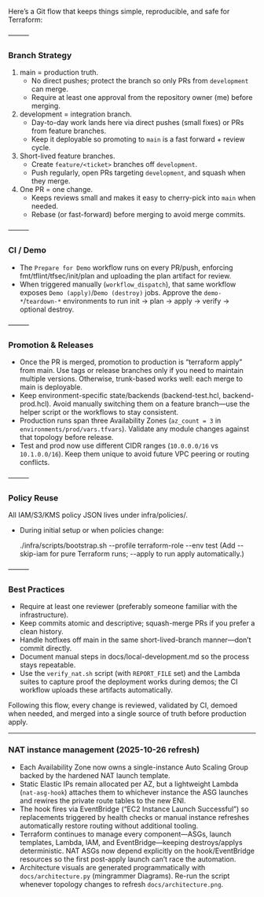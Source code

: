Here’s a Git flow that keeps things simple, reproducible, and safe for Terraform:

  ———

  ### Branch Strategy

  1. main = production truth.
      - No direct pushes; protect the branch so only PRs from `development` can merge.
      - Require at least one approval from the repository owner (me) before merging.
  2. development = integration branch.
      - Day-to-day work lands here via direct pushes (small fixes) or PRs from feature branches.
      - Keep it deployable so promoting to `main` is a fast forward + review cycle.
  3. Short-lived feature branches.
      - Create `feature/<ticket>` branches off `development`.
      - Push regularly, open PRs targeting `development`, and squash when they merge.
  4. One PR = one change.
      - Keeps reviews small and makes it easy to cherry-pick into `main` when needed.
      - Rebase (or fast-forward) before merging to avoid merge commits.

  ———

  ### CI / Demo

  - The `Prepare for Demo` workflow runs on every PR/push, enforcing fmt/tflint/tfsec/init/plan and uploading the plan artifact for review.
  - When triggered manually (`workflow_dispatch`), that same workflow exposes `Demo (apply)`/`Demo (destroy)` jobs. Approve the `demo-*`/`teardown-*`
    environments to run init → plan → apply → verify → optional destroy.

  ———

  ### Promotion & Releases

  - Once the PR is merged, promotion to production is “terraform apply” from main. Use tags or release branches only if you need to maintain multiple versions.
    Otherwise, trunk-based works well: each merge to main is deployable.
  - Keep environment-specific state/backends (backend-test.hcl, backend-prod.hcl). Avoid manually switching them on a feature branch—use the helper script or the
    workflows to stay consistent.
  - Production runs span three Availability Zones (`az_count = 3` in `environments/prod/vars.tfvars`). Validate any module changes against that topology before release.
  - Test and prod now use different CIDR ranges (`10.0.0.0/16` vs `10.1.0.0/16`). Keep them unique to avoid future VPC peering or routing conflicts.

  ———

  ### Policy Reuse

  All IAM/S3/KMS policy JSON lives under infra/policies/.

  - During initial setup or when policies change:

    ./infra/scripts/bootstrap.sh --profile terraform-role --env test
    (Add --skip-iam for pure Terraform runs; --apply to run apply automatically.)

  ———

  ### Best Practices

  - Require at least one reviewer (preferably someone familiar with the infrastructure).
  - Keep commits atomic and descriptive; squash-merge PRs if you prefer a clean history.
  - Handle hotfixes off main in the same short-lived-branch manner—don’t commit directly.
  - Document manual steps in docs/local-development.md so the process stays repeatable.
  - Use the `verify_nat.sh` script (with `REPORT_FILE` set) and the Lambda suites to capture proof the deployment works during demos; the CI workflow uploads these artifacts automatically.

  Following this flow, every change is reviewed, validated by CI, demoed when needed, and merged into a single source of truth before production apply.

  ---

### NAT instance management (2025-10-26 refresh)

  - Each Availability Zone now owns a single-instance Auto Scaling Group backed by the hardened NAT launch template.
  - Static Elastic IPs remain allocated per AZ, but a lightweight Lambda (`nat-asg-hook`) attaches them to whichever instance the ASG launches and rewires the private route tables to the new ENI.
  - The hook fires via EventBridge (“EC2 Instance Launch Successful”) so replacements triggered by health checks or manual instance refreshes automatically restore routing without additional tooling.
  - Terraform continues to manage every component—ASGs, launch templates, Lambda, IAM, and EventBridge—keeping destroys/applys deterministic. NAT ASGs now depend explicitly on the hook/EventBridge resources so the first post-apply launch can’t race the automation.
  - Architecture visuals are generated programmatically with `docs/architecture.py` (mingrammer Diagrams). Re-run the script whenever topology changes to refresh `docs/architecture.png`.
